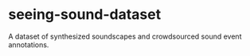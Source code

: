 # seeing-sound-dataset
A dataset of synthesized soundscapes and crowdsourced sound event annotations.
